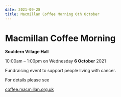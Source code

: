 ```yaml
---
date: 2021-09-28
title: Macmillan Coffee Morning 6th October
---
```


# Macmillan Coffee Morning

**Souldern Village Hall**

10:00am – 1:00pm on Wednesday **6 October** 2021 

Fundraising event to support people living with cancer.

For details please see

[coffee.macmillan.org.uk](https://coffee.macmillan.org.uk/events/nd4v46vd?Hdr=0)

